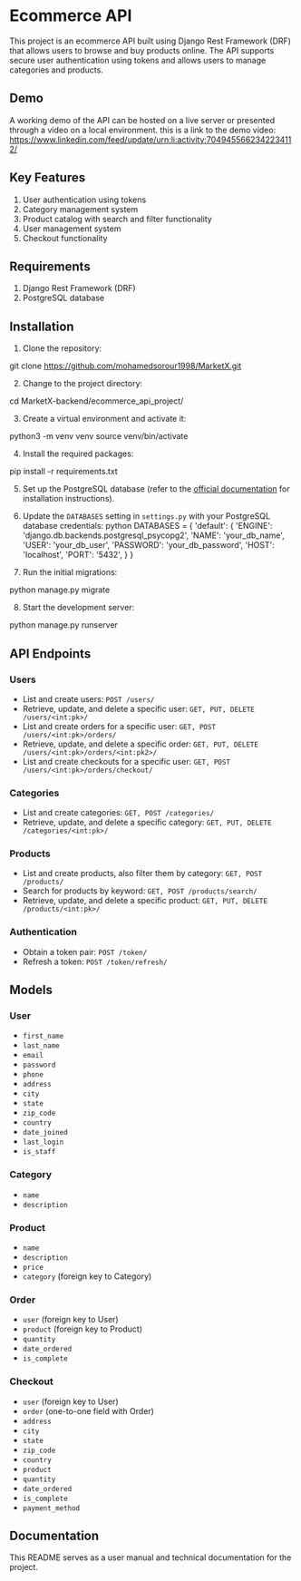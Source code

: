 # Ecommerce API

This project is an ecommerce API built using Django Rest Framework (DRF) that allows users to browse and buy products 
online. The API supports secure user authentication using tokens and allows users to manage categories and products.

## Demo

A working demo of the API can be hosted on a live server or presented through a video on a local environment.
this is a link to the demo video: https://www.linkedin.com/feed/update/urn:li:activity:7049455662342234112/

## Key Features

1. User authentication using tokens
2. Category management system
3. Product catalog with search and filter functionality
4. User management system
5. Checkout functionality

## Requirements

1. Django Rest Framework (DRF)
2. PostgreSQL database

## Installation

1. Clone the repository:

git clone https://github.com/mohamedsorour1998/MarketX.git


2. Change to the project directory:

cd MarketX-backend/ecommerce_api_project/


3. Create a virtual environment and activate it:

python3 -m venv venv
source venv/bin/activate


4. Install the required packages:

pip install -r requirements.txt


5. Set up the PostgreSQL database (refer to the [official documentation](https://www.postgresql.org/docs/current/tutorial-install.html) for installation instructions).

6. Update the `DATABASES` setting in `settings.py` with your PostgreSQL database credentials:
python
DATABASES = {
    'default': {
        'ENGINE': 'django.db.backends.postgresql_psycopg2',
        'NAME': 'your_db_name',
        'USER': 'your_db_user',
        'PASSWORD': 'your_db_password',
        'HOST': 'localhost',
        'PORT': '5432',
    }
}


7. Run the initial migrations:

python manage.py migrate


8. Start the development server:

python manage.py runserver


## API Endpoints

### Users

* List and create users: `POST /users/`
* Retrieve, update, and delete a specific user: `GET, PUT, DELETE /users/<int:pk>/`
* List and create orders for a specific user: `GET, POST /users/<int:pk>/orders/`
* Retrieve, update, and delete a specific order: `GET, PUT, DELETE /users/<int:pk>/orders/<int:pk2>/`
* List and create checkouts for a specific user: `GET, POST /users/<int:pk>/orders/checkout/`

### Categories

* List and create categories: `GET, POST /categories/`
* Retrieve, update, and delete a specific category: `GET, PUT, DELETE /categories/<int:pk>/`

### Products

* List and create products, also filter them by category: `GET, POST /products/`
* Search for products by keyword: `GET, POST /products/search/`
* Retrieve, update, and delete a specific product: `GET, PUT, DELETE /products/<int:pk>/`

### Authentication

* Obtain a token pair: `POST /token/`
* Refresh a token: `POST /token/refresh/`

## Models

### User

* `first_name`
* `last_name`
* `email`
* `password`
* `phone`
* `address`
* `city`
* `state`
* `zip_code`
* `country`
* `date_joined`
* `last_login`
* `is_staff`

### Category

* `name`
* `description`

### Product

* `name`
* `description`
* `price`
* `category` (foreign key to Category)

### Order

* `user` (foreign key to User)
* `product` (foreign key to Product)
* `quantity`
* `date_ordered`
* `is_complete`

### Checkout

* `user` (foreign key to User)
* `order` (one-to-one field with Order)
* `address`
* `city`
* `state`
* `zip_code`
* `country`
* `product`
* `quantity`
* `date_ordered`
* `is_complete`
* `payment_method`


## Documentation

This README serves as a user manual and technical documentation for the project.